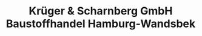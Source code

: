 ---
title: "Krüger & Scharnberg GmbH Baustoffhandel Hamburg-Wandsbek"
url: /hamburg/krueger-und-scharnberg-gmbh-baustoffhandel-hamburg-wandsbek/
shop: Baustoffe
---